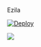Ezila










[![Deploy](https://www.herokucdn.com/deploy/button.svg)](https://heroku.com/deploy?template=https://github.com/sadew451/The-Anki-Vector.git)
<p align="leaft">
  <img src="https://telegra.ph/file/18e20df18b17ce5b3c9dc.jpg"'>
</p>
